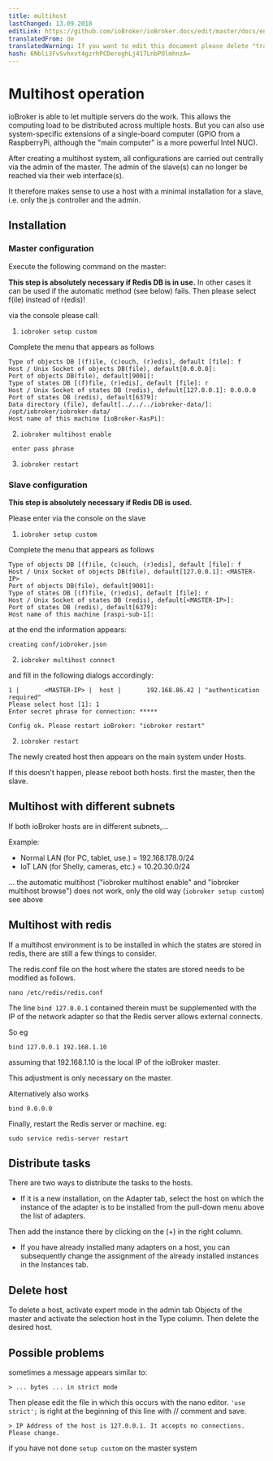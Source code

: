 ```yaml
---
title: multihost
lastChanged: 13.09.2018
editLink: https://github.com/ioBroker/ioBroker.docs/edit/master/docs/en/config/multihost.md
translatedFrom: de
translatedWarning: If you want to edit this document please delete "translatedFrom" field, elsewise this document will be translated automatically again
hash: 6Nbli3FvSvhxvt4gzrhPCDereghLj417LnbPOlmhnzA=
---
```

# Multihost operation
ioBroker is able to let multiple servers do the work. This allows the computing load to be distributed across multiple hosts.
But you can also use system-specific extensions of a single-board computer (GPIO from a RaspberryPi, although the "main computer" is a more powerful Intel NUC).

After creating a multihost system, all configurations are carried out centrally via the admin of the master. The admin of the slave(s) can no longer be reached via their web interface(s).

It therefore makes sense to use a host with a minimal installation for a slave, i.e. only the js controller and the admin.

## Installation
### Master configuration
Execute the following command on the master:

**This step is absolutely necessary if Redis DB is in use.** In other cases it can be used if the automatic method (see below) fails. Then please select f(ile) instead of r(edis)!

via the console please call:

1. `iobroker setup custom`

Complete the menu that appears as follows

```
Type of objects DB [(f)ile, (c)ouch, (r)edis], default [file]: f
Host / Unix Socket of objects DB(file), default[0.0.0.0]:
Port of objects DB(file), default[9001]:
Type of states DB [(f)file, (r)edis], default [file]: r
Host / Unix Socket of states DB (redis), default[127.0.0.1]: 0.0.0.0
Port of states DB (redis), default[6379]:
Data directory (file), default[../../../iobroker-data/]: /opt/iobroker/iobroker-data/
Host name of this machine [ioBroker-RasPi]:
```

2. `iobroker multihost enable`

``` enter pass phrase```

3. `iobroker restart`

### Slave configuration
**This step is absolutely necessary if Redis DB is used.**

Please enter via the console on the slave

1. `iobroker setup custom`

Complete the menu that appears as follows

```
Type of objects DB [(f)ile, (c)ouch, (r)edis], default [file]: f
Host / Unix Socket of objects DB(file), default[127.0.0.1]: <MASTER-IP>
Port of objects DB(file), default[9001]:
Type of states DB [(f)file, (r)edis], default [file]: r
Host / Unix Socket of states DB (redis), default[<MASTER-IP>]:
Port of states DB (redis), default[6379]:
Host name of this machine [raspi-sub-1]:
```

at the end the information appears:

```
creating conf/iobroker.json
```

2. `iobroker multihost connect`

and fill in the following dialogs accordingly:

```
1 |       <MASTER-IP> |  host |       192.168.86.42 | "authentication required"
Please select host [1]: 1
Enter secret phrase for connection: *****

Config ok. Please restart ioBroker: "iobroker restart"
```

2. `iobroker restart`

The newly created host then appears on the main system under Hosts.

If this doesn't happen, please reboot both hosts. first the master, then the slave.

## Multihost with different subnets
If both ioBroker hosts are in different subnets,...

Example:

* Normal LAN (for PC, tablet, use.) = 192.168.178.0/24
* IoT LAN (for Shelly, cameras, etc.) = 10.20.30.0/24

... the automatic multihost ("iobroker multihost enable" and "iobroker multihost browse") does not work, only the old way (`iobroker setup custom`) see above

## Multihost with redis
If a multihost environment is to be installed in which the states are stored in redis, there are still a few things to consider.

The redis.conf file on the host where the states are stored needs to be modified as follows.

```
nano /etc/redis/redis.conf
```

The line `bind 127.0.0.1` contained therein must be supplemented with the IP of the network adapter so that the Redis server allows external connects.

So eg

```
bind 127.0.0.1 192.168.1.10
```

assuming that 192.168.1.10 is the local IP of the ioBroker master.

This adjustment is only necessary on the master.

Alternatively also works

```
bind 0.0.0.0
```

Finally, restart the Redis server or machine. eg:

```
sudo service redis-server restart
```

## Distribute tasks
There are two ways to distribute the tasks to the hosts.

* If it is a new installation, on the Adapter tab, select the host on which the instance of the adapter is to be installed from the pull-down menu above the list of adapters.

Then add the instance there by clicking on the (+) in the right column.

* If you have already installed many adapters on a host, you can subsequently change the assignment of the already installed instances in the Instances tab.

## Delete host
To delete a host, activate expert mode in the admin tab Objects of the master and activate the selection host in the Type column. Then delete the desired host.

## Possible problems
sometimes a message appears similar to:

```> ... bytes ... in strict mode```

Then please edit the file in which this occurs with the nano editor. `'use strict';` is right at the beginning of this line with // comment and save.

```> IP Address of the host is 127.0.0.1. It accepts no connections. Please change.```

if you have not done ``` setup custom ``` on the master system